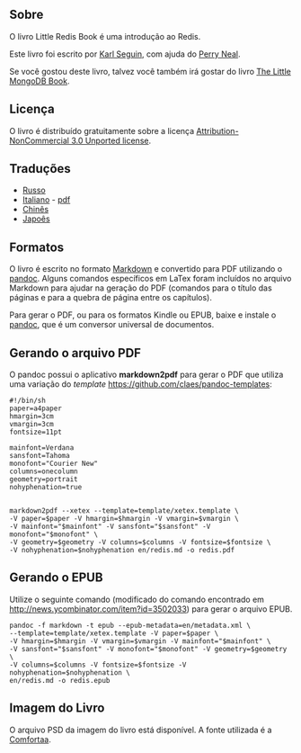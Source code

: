 ## Sobre ##
O livro Little Redis Book é uma introdução ao Redis.
<!-- The Little Redis Book is a free book introducing Redis. -->

Este livro foi escrito por [Karl Seguin](http://openmymind.net), com ajuda do [Perry Neal](http://twitter.com/perryneal).
<!-- The book was written by Karl Seguin, with Perry Neal's assistance. -->

Se você gostou deste livro, talvez você também irá gostar do livro [The Little MongoDB Book](http://openmymind.net/2011/3/28/The-Little-MongoDB-Book/).
<!-- If you liked this book, maybe you'll also like The Little MongoDB Book. -->

## Licença ##
O livro é distribuído gratuitamente sobre a licença [Attribution-NonCommercial 3.0 Unported license](<http://creativecommons.org/licenses/by-nc/3.0/legalcode>).

## Traduções ##

* [Russo](https://github.com/kondratovich/the-little-redis-book)
* [Italiano](https://github.com/sandroconforto/the-little-redis-book) - [pdf](https://github.com/sandroconforto/the-little-redis-book/raw/master/book/redisIt.pdf)
* [Chinês](https://github.com/JasonLai256/the-little-redis-book)
* [Japoês](https://github.com/craftgear/the-little-redis-book/)

## Formatos ##

O livro é escrito no formato [Markdown](http://daringfireball.net/projects/markdown/) e convertido para PDF utilizando o [pandoc](http://johnmacfarlane.net/pandoc/). Alguns comandos específicos em LaTex foram incluídos no arquivo Markdown para ajudar na geração do PDF (comandos para o título das páginas e para a quebra de página entre os capítulos).

<!-- The book is written in [Markdown](http://daringfireball.net/projects/markdown/) and converted to PDF using [pandoc](http://johnmacfarlane.net/pandoc/). A few LaTex specific commands have been placed in the Markdown file to help with PDF-generation (namely for the title page and to create page breaks between chapters). -->

Para gerar o PDF, ou para os formatos Kindle ou EPUB, baixe e instale o [pandoc](http://johnmacfarlane.net/pandoc/), que é um conversor universal de documentos.

<!-- To generate PDF, Kindle and EPUB formats, download and install [pandoc](http://johnmacfarlane.net/pandoc/), a universal document converter. -->

## Gerando o arquivo PDF ##

O pandoc possui o aplicativo **markdown2pdf** para gerar o PDF que utiliza uma variação do *template* <https://github.com/claes/pandoc-templates>:

<!-- pandoc includes markdown2pdf to generate the PDF using a variation of https://github.com/claes/pandoc-templates: -->

	#!/bin/sh
	paper=a4paper
	hmargin=3cm
	vmargin=3cm
	fontsize=11pt

	mainfont=Verdana
	sansfont=Tahoma
	monofont="Courier New"
	columns=onecolumn
	geometry=portrait
	nohyphenation=true


	markdown2pdf --xetex --template=template/xetex.template \
	-V paper=$paper -V hmargin=$hmargin -V vmargin=$vmargin \
	-V mainfont="$mainfont" -V sansfont="$sansfont" -V monofont="$monofont" \
	-V geometry=$geometry -V columns=$columns -V fontsize=$fontsize \
	-V nohyphenation=$nohyphenation en/redis.md -o redis.pdf

## Gerando o EPUB ##
Utilize o seguinte comando (modificado do comando encontrado em <http://news.ycombinator.com/item?id=3502033>) para gerar o arquivo EPUB.

<!-- Use the following command (modified from the one found at <http://news.ycombinator.com/item?id=3502033>) to generate the EPUB: -->

	pandoc -f markdown -t epub --epub-metadata=en/metadata.xml \
	--template=template/xetex.template -V paper=$paper \
	-V hmargin=$hmargin -V vmargin=$vmargin -V mainfont="$mainfont" \
	-V sansfont="$sansfont" -V monofont="$monofont" -V geometry=$geometry \
	-V columns=$columns -V fontsize=$fontsize -V nohyphenation=$nohyphenation \
	en/redis.md -o redis.epub

## Imagem do Livro ##
O arquivo PSD da imagem do livro está disponível. A fonte utilizada é a [Comfortaa](http://www.dafont.com/comfortaa.font).

<!-- A PSD of the title image is included. The font used is [Comfortaa](http://www.dafont.com/comfortaa.font). -->
